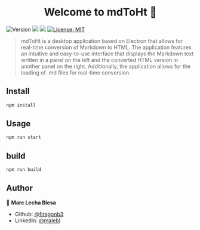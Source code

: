 <h1 align="center">Welcome to mdToHt 👋</h1>
<p>
  <img alt="Version" src="https://img.shields.io/badge/version-0.1.6-blue.svg?cacheSeconds=2592000" />
  <img src="https://img.shields.io/badge/npm-8.19.2-blue.svg" />
  <img src="https://img.shields.io/badge/node-18.12.1-blue.svg" />
  <a href="#" target="_blank">
    <img alt="License: MIT" src="https://img.shields.io/badge/License-MIT-yellow.svg" />
  </a>
</p>

> mdToHt is a desktop application based on Electron that allows for real-time conversion of Markdown to HTML. The application features an intuitive and easy-to-use interface that displays the Markdown text written in a panel on the left and the converted HTML version in another panel on the right. Additionally, the application allows for the loading of .md files for real-time conversion.


## Install

```sh
npm install
```

## Usage

```sh
npm run start
```

## build

```sh
npm run build
```

## Author

👤 **Marc Lecha Blesa**

* Github: [@firagonb3](https://github.com/firagonb3)
* LinkedIn: [@malebl](https://linkedin.com/in/malebl)
